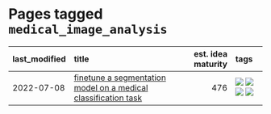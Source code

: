# Pages tagged `medical_image_analysis`

|last_modified|title|est. idea maturity|tags
|:---|:---|---:|:---|
|2022-07-08|[finetune a segmentation model on a medical classification task](../finetune_a_segmentation_model_on_a_medical_classification_task.md)|476|[![](https://img.shields.io/badge/tag-experimental-6a156e)](../tags/experimental.md) [![](https://img.shields.io/badge/tag-image_processing-faa2fc)](../tags/image_processing.md) [![](https://img.shields.io/badge/tag-medical_image_analysis-1ee399)](../tags/medical_image_analysis.md) [![](https://img.shields.io/badge/tag-tooling-4aea2)](../tags/tooling.md)|